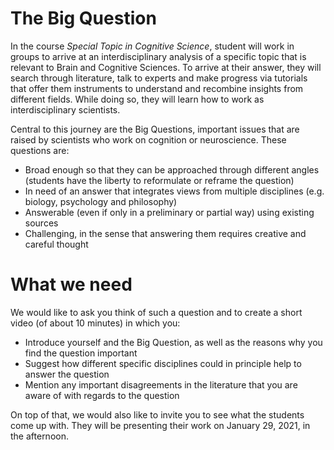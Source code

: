 # The Big Question

In the course _Special Topic in Cognitive Science_, student will work in groups to arrive at an interdisciplinary analysis of a specific topic that is relevant to Brain and Cognitive Sciences. To arrive at their answer, they will search through literature, talk to experts and make progress via tutorials that offer them instruments to understand and recombine insights from different fields. While doing so, they will learn how to work as interdisciplinary scientists.

Central to this journey are the Big Questions, important issues that are raised by scientists who work on cognition or neuroscience. These questions are:

* Broad enough so that they can be approached through different angles (students have the liberty to reformulate or reframe the question)
* In need of an answer that integrates views from multiple disciplines (e.g. biology, psychology and philosophy)
* Answerable (even if only in a preliminary or partial way) using existing sources
* Challenging, in the sense that answering them requires creative and careful thought

# What we need
We would like to ask you think of such a question and to create a short video (of about 10 minutes) in which you:

* Introduce yourself and the Big Question, as well as the reasons why you find the question important
* Suggest how different specific disciplines could in principle help to answer the question
* Mention any important disagreements in the literature that you are aware of with regards to the question

On top of that, we would also like to invite you to see what the students come up with. They will be presenting their work on January 29, 2021, in the afternoon.
